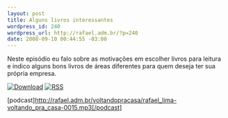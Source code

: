 ```yaml
--- 
layout: post
title: Alguns livros interessantes
wordpress_id: 240
wordpress_url: http://rafael.adm.br/?p=240
date: 2008-09-10 00:44:55 -03:00
---
```

Neste episódio eu falo sobre as motivações em escolher livros para leitura e indico alguns bons livros de áreas diferentes para quem deseja ter sua própria empresa.

<a class="noborder" href="http://rafael.adm.br/voltandopracasa/rafael_lima-voltando_pra_casa-0015.mp3" title="Download"><img src="http://rafael.adm.br/wp-content/themes/rafael_lima-rockinblue/images/download_green.gif" border="0" alt="Download" /></a> <a class="noborder" href="http://feeds.feedburner.com/rafael_lima_podcast" title="RSS"><img src="http://rafael.adm.br/wp-content/themes/rafael_lima-rockinblue/images/icn-feed-16x16.png" border="0" alt="RSS" /></a>

[podcast]http://rafael.adm.br/voltandopracasa/rafael_lima-voltando_pra_casa-0015.mp3[/podcast]
